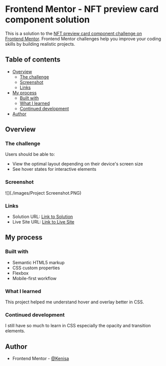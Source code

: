 # Frontend Mentor - NFT preview card component solution

This is a solution to the [NFT preview card component challenge on Frontend Mentor](https://www.frontendmentor.io/challenges/nft-preview-card-component-SbdUL_w0U). Frontend Mentor challenges help you improve your coding skills by building realistic projects. 

## Table of contents

- [Overview](#overview)
  - [The challenge](#the-challenge)
  - [Screenshot](#screenshot)
  - [Links](#links)
- [My process](#my-process)
  - [Built with](#built-with)
  - [What I learned](#what-i-learned)
  - [Continued development](#continued-development)
- [Author](#author)

## Overview

### The challenge

Users should be able to:

- View the optimal layout depending on their device's screen size
- See hover states for interactive elements

### Screenshot

![](./images/Project Screenshot.PNG)

### Links

- Solution URL: [Link to Solution](https://github.com/KenisaRenee/NFT-Card-Preview)
- Live Site URL: [Link to Live Site](https://nft-card-preview-gules.vercel.app/)

## My process

### Built with

- Semantic HTML5 markup
- CSS custom properties
- Flexbox
- Mobile-first workflow

### What I learned

This project helped me understand hover and overlay better in CSS.

### Continued development

I still have so much to learn in CSS especially the opacity and transition elements.

## Author

- Frontend Mentor - [@Kenisa](https://www.frontendmentor.io/profile/KenisaRenee)

